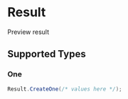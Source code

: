 # Result

Preview result


## Supported Types

### One

```csharp
Result.CreateOne(/* values here */);
```
